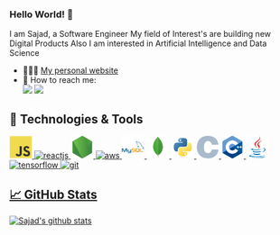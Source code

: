 ### Hello World! 👋
I am Sajad, a Software Engineer
My field of Interest's are building new  Digital Products Also I am interested in Artificial Intelligence and Data Science
- 👨🏻‍💻 [My personal website](https://sajaddaneshmand.com)
- :speech_balloon: How to reach me: <br>
[<img src="https://img.shields.io/badge/Gmail-D14836?style=for-the-badge&logo=gmail&logoColor=white" />](mailto:sajaddaneshmand79@gmail.com)
[<img src="https://img.shields.io/badge/LinkedIn-0077B5?style=for-the-badge&logo=linkedin&logoColor=white" />](https://www.linkedin.com/in/sajad-danesh/)
 

## 🔧 Technologies & Tools
<p align="left" style="text-decoration:none"> 
 <a href="https://www.javascript.com" target="_blank"> <img src="https://raw.githubusercontent.com/devicons/devicon/master/icons/javascript/javascript-original.svg" alt="javascript" width="40" height="40"/> </a>
 <a href="https://react.dev" target="_blank"> <img src="https://upload.wikimedia.org/wikipedia/commons/a/a7/React-icon.svg" alt="reactjs" width="40" height="40"/> </a>
 <a href="https://nodejs.org/en/" target="_blank"> <img src="https://raw.githubusercontent.com/devicons/devicon/master/icons/nodejs/nodejs-original.svg" alt="nodejs" width="40" height="40"/> </a>
 <a href="https://www.aws.com/" target="_blank">
          <img
            src="https://cdn.iconscout.com/icon/free/png-512/free-aws-1869025-1583149.png?f=webp&w=512"
            alt="aws"
            width="40"
            height="40"
          />
        </a>
 <a href="https://www.mysql.com/" target="_blank"> <img src="https://raw.githubusercontent.com/devicons/devicon/master/icons/mysql/mysql-original-wordmark.svg" alt="mysql" width="40" height="40"/> </a> 
<a href="https://www.mongodb.com/" target="_blank"> <img src="https://raw.githubusercontent.com/devicons/devicon/master/icons/mongodb/mongodb-original.svg" alt="mongodb" width="40" height="40"/> </a>
   <a href="https://www.python.org" target="_blank"> <img src="https://raw.githubusercontent.com/devicons/devicon/master/icons/python/python-original.svg" alt="python" width="40" height="40"/> </a>
    <a href="https://www.cprogramming.com/" target="_blank"> <img src="https://raw.githubusercontent.com/devicons/devicon/master/icons/c/c-original.svg" alt="c" width="40" height="40"/> </a> 
      <a href="https://www.cplusplus.com/" target="_blank"> <img src="https://raw.githubusercontent.com/devicons/devicon/master/icons/cplusplus/cplusplus-original.svg" alt="c++" width="40" height="40"/> </a> 
   <a href="https://www.java.com" target="_blank"> <img src="https://raw.githubusercontent.com/devicons/devicon/master/icons/java/java-original.svg" alt="java" width="40" height="40"/> </a>
   <a href="https://www.tensorflow.org" target="_blank"> <img src="https://www.vectorlogo.zone/logos/tensorflow/tensorflow-icon.svg" alt="tensorflow" width="40" height="40"/> </a> 
   <a href="https://git-scm.com/" target="_blank"> <img src="https://www.vectorlogo.zone/logos/git-scm/git-scm-icon.svg" alt="git" width="40" height="40"/> 


## &#x1f4c8; GitHub Stats
   ![Sajad's github stats](https://github-readme-stats.vercel.app/api/top-langs/?username=saji2000&layout=compact&theme=radical&langs_count=6&hide=html,blade,Makefile,jupyternotebook&exclude_repo=leetcode,olympics-ml)
   
  <!-- ![Top Langs](https://github-readme-stats.vercel.app/api?username=saji2000&show_icons=true&include_all_commits=true&theme=radical)-->


<!--
**saji2000/saji2000** is a ✨ _special_ ✨ repository because its `README.md` (this file) appears on your GitHub profile.

Here are some ideas to get you started:

- 🔭 I’m currently working on ...
- 🌱 I’m currently learning ...
- 👯 I’m looking to collaborate on ...
- 🤔 I’m looking for help with ...
- 💬 Ask me about ...
- 📫 How to reach me: ...
- 😄 Pronouns: ...
- ⚡ Fun fact: ...
-->
